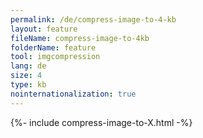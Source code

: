 ```yaml
---
permalink: /de/compress-image-to-4-kb
layout: feature
fileName: compress-image-to-4kb
folderName: feature
tool: imgcompression
lang: de
size: 4
type: kb
nointernationalization: true
---
```

{%- include compress-image-to-X.html -%}       
